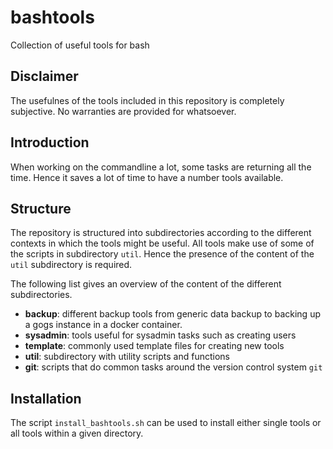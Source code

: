 # bashtools
Collection of useful tools for bash

## Disclaimer
The usefulnes of the tools included in this repository is completely subjective. No warranties are provided for whatsoever.

## Introduction
When working on the commandline a lot, some tasks are returning all the time. Hence it saves a lot of time to have a number 
tools available. 

## Structure
The repository is structured into subdirectories according to the different contexts in which the tools might be useful. All tools make use of some of the scripts in subdirectory `util`. Hence the presence of the content of the `util` subdirectory is required.

The following list gives an overview of the content of the different subdirectories.

* __backup__: different backup tools from generic data backup to backing up a gogs instance in a docker container.
* __sysadmin__: tools useful for sysadmin tasks such as creating users
* __template__: commonly used template files for creating new tools
* __util__:     subdirectory with utility scripts and functions
* __git__:      scripts that do common tasks around the version control system `git`


## Installation
The script `install_bashtools.sh` can be used to install either single tools or all tools within a given directory. 
